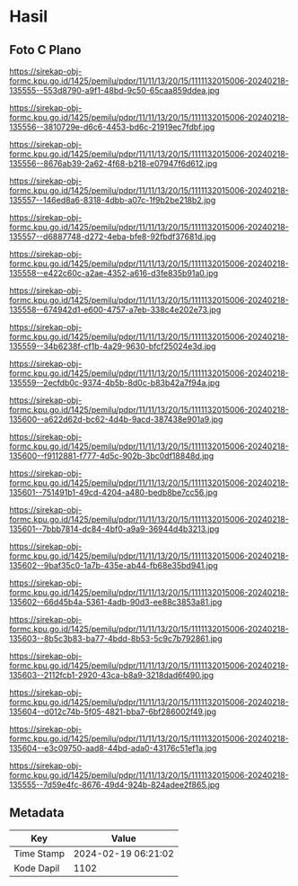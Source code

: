 # Hasil

## Foto C Plano

https://sirekap-obj-formc.kpu.go.id/1425/pemilu/pdpr/11/11/13/20/15/1111132015006-20240218-135555--553d8790-a9f1-48bd-9c50-65caa859ddea.jpg

https://sirekap-obj-formc.kpu.go.id/1425/pemilu/pdpr/11/11/13/20/15/1111132015006-20240218-135556--3810729e-d6c6-4453-bd6c-21919ec7fdbf.jpg

https://sirekap-obj-formc.kpu.go.id/1425/pemilu/pdpr/11/11/13/20/15/1111132015006-20240218-135556--8676ab39-2a62-4f68-b218-e07947f6d612.jpg

https://sirekap-obj-formc.kpu.go.id/1425/pemilu/pdpr/11/11/13/20/15/1111132015006-20240218-135557--146ed8a6-8318-4dbb-a07c-1f9b2be218b2.jpg

https://sirekap-obj-formc.kpu.go.id/1425/pemilu/pdpr/11/11/13/20/15/1111132015006-20240218-135557--d6887748-d272-4eba-bfe8-92fbdf37681d.jpg

https://sirekap-obj-formc.kpu.go.id/1425/pemilu/pdpr/11/11/13/20/15/1111132015006-20240218-135558--e422c60c-a2ae-4352-a616-d3fe835b91a0.jpg

https://sirekap-obj-formc.kpu.go.id/1425/pemilu/pdpr/11/11/13/20/15/1111132015006-20240218-135558--674942d1-e600-4757-a7eb-338c4e202e73.jpg

https://sirekap-obj-formc.kpu.go.id/1425/pemilu/pdpr/11/11/13/20/15/1111132015006-20240218-135559--34b6238f-cf1b-4a29-9630-bfcf25024e3d.jpg

https://sirekap-obj-formc.kpu.go.id/1425/pemilu/pdpr/11/11/13/20/15/1111132015006-20240218-135559--2ecfdb0c-9374-4b5b-8d0c-b83b42a7f94a.jpg

https://sirekap-obj-formc.kpu.go.id/1425/pemilu/pdpr/11/11/13/20/15/1111132015006-20240218-135600--a622d62d-bc62-4d4b-9acd-387438e901a9.jpg

https://sirekap-obj-formc.kpu.go.id/1425/pemilu/pdpr/11/11/13/20/15/1111132015006-20240218-135600--f9112881-f777-4d5c-902b-3bc0df18848d.jpg

https://sirekap-obj-formc.kpu.go.id/1425/pemilu/pdpr/11/11/13/20/15/1111132015006-20240218-135601--751491b1-49cd-4204-a480-bedb8be7cc56.jpg

https://sirekap-obj-formc.kpu.go.id/1425/pemilu/pdpr/11/11/13/20/15/1111132015006-20240218-135601--7bbb7814-dc84-4bf0-a9a9-36944d4b3213.jpg

https://sirekap-obj-formc.kpu.go.id/1425/pemilu/pdpr/11/11/13/20/15/1111132015006-20240218-135602--9baf35c0-1a7b-435e-ab44-fb68e35bd941.jpg

https://sirekap-obj-formc.kpu.go.id/1425/pemilu/pdpr/11/11/13/20/15/1111132015006-20240218-135602--66d45b4a-5361-4adb-90d3-ee88c3853a81.jpg

https://sirekap-obj-formc.kpu.go.id/1425/pemilu/pdpr/11/11/13/20/15/1111132015006-20240218-135603--8b5c3b83-ba77-4bdd-8b53-5c9c7b792861.jpg

https://sirekap-obj-formc.kpu.go.id/1425/pemilu/pdpr/11/11/13/20/15/1111132015006-20240218-135603--2112fcb1-2920-43ca-b8a9-3218dad6f490.jpg

https://sirekap-obj-formc.kpu.go.id/1425/pemilu/pdpr/11/11/13/20/15/1111132015006-20240218-135604--d012c74b-5f05-4821-bba7-6bf286002f49.jpg

https://sirekap-obj-formc.kpu.go.id/1425/pemilu/pdpr/11/11/13/20/15/1111132015006-20240218-135604--e3c09750-aad8-44bd-ada0-43176c51ef1a.jpg

https://sirekap-obj-formc.kpu.go.id/1425/pemilu/pdpr/11/11/13/20/15/1111132015006-20240218-135555--7d59e4fc-8676-49d4-924b-824adee2f865.jpg


## Metadata

| Key        | Value               |
| ---------- | ------------------- |
| Time Stamp | 2024-02-19 06:21:02 |
| Kode Dapil | 1102                |



